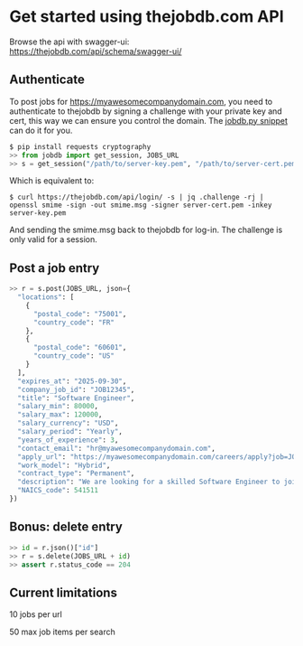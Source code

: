 # Get started using thejobdb.com API

Browse the api with swagger-ui: https://thejobdb.com/api/schema/swagger-ui/

## Authenticate
To post jobs for https://myawesomecompanydomain.com, you need to authenticate to thejobdb by signing a challenge with your private key and cert, this way we can ensure you control the domain.
The [jobdb.py snippet](snippets/jobdb.py) can do it for you.

```python
$ pip install requests cryptography
>> from jobdb import get_session, JOBS_URL
>> s = get_session("/path/to/server-key.pem", "/path/to/server-cert.pem", "https://my-company.com")
```
Which is equivalent to:

```
$ curl https://thejobdb.com/api/login/ -s | jq .challenge -rj | openssl smime -sign -out smime.msg -signer server-cert.pem -inkey server-key.pem
```
And sending the smime.msg back to thejobdb for log-in. The challenge is only valid for a session.

## Post a job entry

```python
>> r = s.post(JOBS_URL, json={
  "locations": [
    {
      "postal_code": "75001",
      "country_code": "FR"
    },
    {
      "postal_code": "60601",
      "country_code": "US"
    }
  ],
  "expires_at": "2025-09-30",
  "company_job_id": "JOB12345",
  "title": "Software Engineer",
  "salary_min": 80000,
  "salary_max": 120000,
  "salary_currency": "USD",
  "salary_period": "Yearly",
  "years_of_experience": 3,
  "contact_email": "hr@myawesomecompanydomain.com",
  "apply_url": "https://myawesomecompanydomain.com/careers/apply?job=JOB12345",
  "work_model": "Hybrid",
  "contract_type": "Permanent",
  "description": "We are looking for a skilled Software Engineer to join our team",
  "NAICS_code": 541511
})
```

## Bonus: delete entry
```python
>> id = r.json()["id"]
>> r = s.delete(JOBS_URL + id)
>> assert r.status_code == 204
```

## Current limitations
10 jobs per url

50 max job items per search
